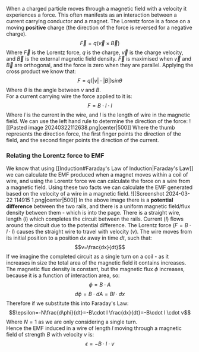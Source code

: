 When a charged particle moves through a magnetic field with a velocity it experiences a force. This often manifests as an interaction between a current carrying conductor and a magnet.
The Lorentz force is a force on a moving **positive** charge (the direction of the force is reversed for a negative charge).
$$\vec{F}=q(\vec{v}\times\vec{B})$$
Where $\vec{F}$ is the Lorentz force, $q$ is the charge, $\vec{v}$ is the charge velocity, and $\vec{B}$ is the external magnetic field density.
$\vec{F}$ is maximised when $\vec{v}$ and $\vec{B}$ are orthogonal, and the force is zero when they are parallel.
Applying the cross product we know that:
$$F=q(|v|\cdot|B|)sin\theta$$
Where $\theta$ is the angle between $v$ and $B$.
\
For a current carrying wire the force applied to it is:
$$F=B\cdot I\cdot l$$
Where $I$ is the current in the wire, and $l$ is the length of wire in the magnetic field.
We can use the left hand rule to determine the direction of the force:
![[Pasted image 20240322112638.png|center|500]]
Where the thumb represents the direction force, the first finger points the direction of the field, and the second finger points the direction of the current.

### Relating the Lorentz force to EMF
We know that using [[Induction#Faraday's Law of Induction|Faraday's Law]] we can calculate the EMF produced when a magnet moves within a coil of wire, and using the Lorentz force we can calculate the force on a wire from a magnetic field. Using these two facts we can calculate the EMF generated based on the velocity of a wire in a magnetic field.
![[Screenshot 2024-03-22 114915 1.png|center|500]]
In the above image there is a **potential difference** between the two rails, and there is a uniform magnetic field/flux density between them - which is into the page. There is a straight wire, length ($l$) which completes the circuit between the rails. Current ($I$) flows around the circuit due to the potential difference.
The Lorentz force ($F=B\cdot I\cdot l$) causes the straight wire to travel with velocity ($v$).
The wire moves from its initial position to a position $dx$ away in time $dt$, such that:
$$v=\frac{dx}{dt}$$
If we imagine the completed circuit as a single turn on a coil - as it increases in size the total area of the magnetic field it contains increases. The magnetic flux density is constant, but the magnetic flux $\phi$ increases, because it is a function of interaction area, so:
$$\phi=B\cdot A$$
$$d\phi=B\cdot dA=Bl\cdot dx$$
Therefore if we substitute this into Faraday's Law:
$$\epsilon=-N\frac{d\phi}{dt}=-B\cdot l \frac{dx}{dt}=-B\cdot l \cdot v$$
Where $N=1$ as we are only considering a single turn.
\
Hence the EMF induced in a wire of length $l$ moving through a magnetic field of strength $B$ with velocity $v$ is:
$$\epsilon=-B\cdot l \cdot v$$
